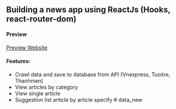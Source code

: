 
## Building a news app using ReactJs (Hooks, react-router-dom)

#### Preview
[Preview Website](https://news-client-kid1412.vercel.app/)

#### Features:
- Crawl data and save to database from API (Vnexpress, Tuoitre, Thanhnien)
- View articles by category
- View single article
- Suggestion list article by article specify
#   d a t a _ n e w  
 